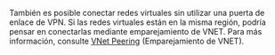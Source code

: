 También es posible conectar redes virtuales sin utilizar una puerta de enlace de VPN. Si las redes virtuales están en la misma región, podría pensar en conectarlas mediante emparejamiento de VNET. Para más información, consulte [VNet Peering](../articles/virtual-network/virtual-network-peering-overview.md) (Emparejamiento de VNET).

<!--HONumber=Oct16_HO2-->


